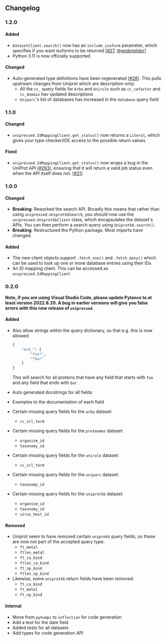 
## Changelog

### 1.2.0

#### Added
* `DatasetClient.search()` now has an `include_isoform` parameter, which specifies if you want isoforms to be returned [[#27](https://github.com/multimeric/Unipressed/pull/27), [@godotgildor](https://github.com/godotgildor)]
* Python 3.11 is now officially supported

#### Changed
* Auto-generated type definitions have been regenerated [[#28](https://github.com/multimeric/Unipressed/pull/28)]. This pulls upstream changes from Uniprot which are description-only:
    * All the `cc_` query fields for `Arba` and `Unirule` such as `cc_cofactor` and `cc_domain` hav updated descriptions
    * `Uniparc`'s list of databases has increased in the `database` query field

### 1.1.0

#### Changed
* `unipressed.IdMappingClient.get_status()` now returns a `Literal`, which gives your type checker/IDE access to the possible return values.

#### Fixed
* `unipressed.IdMappingClient.get_status()` now wraps a bug in the UniProt API ([#293](https://github.com/ebi-uniprot/uniprot-rest-api/issues/293)), ensuring that it will return a valid job status even when the API itself does not. [[#21](https://github.com/multimeric/Unipressed/issues/21)]

### 1.0.0

#### Changed

* **Breaking**: Reworked the search API. Broadly this means that rather than using `unipressed.UniprotkbSearch`, you should now use the `unipressed.UniprotkbClient` class, which encapsulates the dataset's APIs. You can then perform a search query using `Uniprotkb.search()`.
* **Breaking**: Restructured the Python package. Most imports have changed.

#### Added

* The new client objects support `.fetch_one()` and `.fetch_many()` which can be used to look up one or more database entries using their IDs
* An ID mapping client. This can be accessed as `unipressed.IdMappingClient`

### 0.2.0

**Note, if you are using Visual Studio Code, please update Pylance to at least version 2022.8.20.
A bug in earlier versions will give you false errors with this new release of `unipressed`**.

#### Added
* Also allow strings within the query dictionary, so that e.g. this is now allowed:
    ```python
    {
        "and_": [
            "foo*",
            "*bar"
        ]
    }
    ```
    This will search for all proteins that have any field that starts with `foo` and any field that ends with `bar`.

* Auto generated docstrings for all fields
* Examples to the documentation of each field
* Certain missing query fields for the `arba` dataset:
    * `cc_scl_term`
* Certain missing query fields for the `proteomes` dataset:
    * `organism_id`
    * `taxonomy_id`
* Certain missing query fields for the `unirule` dataset:
    * `cc_scl_term`
* Certain missing query fields for the `uniparc` dataset:
    * `taxonomy_id`
* Certain missing query fields for the `uniprotkb` dataset:
    * `organism_id`
    * `taxonomy_id`
    * `virus_host_id`

#### Removed
* Uniprot seem to have removed certain `uniprokb` query fields, so these are now not part of the accepted query type:
    * `ft_metal`
    * `ftlen_metal`
    * `ft_ca_bind`
    * `ftlen_ca_bind`
    * `ft_np_bind`
    * `ftlen_np_bind`
* Likewise, some `uniprotkb` return fields have been removed:
    * `ft_ca_bind`
    * `ft_metal`
    * `ft_np_bind`

#### Internal
* Move from `pyhumps` to `inflection` for code generation
* Add a test for the date field
* Added tests for all datasets
* Add types for code generation API